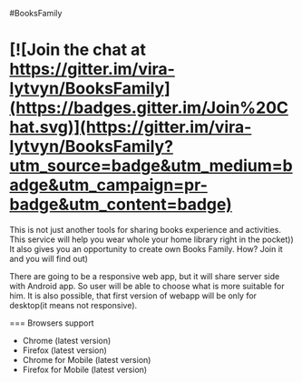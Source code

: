 #BooksFamily

[![Join the chat at https://gitter.im/vira-lytvyn/BooksFamily](https://badges.gitter.im/Join%20Chat.svg)](https://gitter.im/vira-lytvyn/BooksFamily?utm_source=badge&utm_medium=badge&utm_campaign=pr-badge&utm_content=badge)
===========
This is not just another tools for sharing books experience and activities. This service will help you wear whole your home library right in the pocket)) It also gives you an opportunity to create own Books Family. How? Join it and you will find out)

There are going to be a responsive web app, but it will share server side with Android app. 
So user will be able to choose what is more suitable for him. 
It is also possible, that first version of webapp will be only for desktop(it means not responsive).

===
Browsers support

- Chrome (latest version)
- Firefox (latest version)
- Chrome for Mobile (latest version)
- Firefox for Mobile (latest version)
